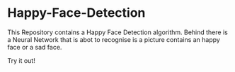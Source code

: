 # Happy-Face-Detection

This Repository contains a Happy Face Detection algorithm.
Behind there is a Neural Network that is abot to recognise is a picture contains an happy face or a sad face.

Try it out!
